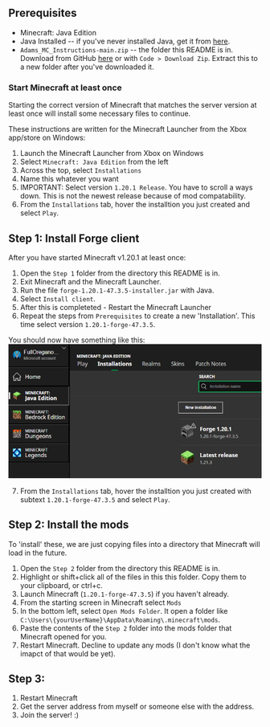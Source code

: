## Prerequisites
- Minecraft: Java Edition
- Java Installed -- if you've never installed Java, get it from [here](https://www.java.com/download/ie_manual.jsp).
- `Adams_MC_Instructions-main.zip` -- the folder this README is in. Download from GitHub [here](https://github.com/AdamJSchofield/Adams_MC_Instructions/archive/refs/heads/main.zip) or with `Code > Download Zip`. Extract this to a new folder after you've downloaded it.

### Start Minecraft at least once

Starting the correct version of Minecraft that matches the server version at least once will install some necessary files to continue.

These instructions are written for the Minecraft Launcher from the Xbox app/store on Windows:

1. Launch the Minecraft Launcher from Xbox on Windows
2. Select `Minecraft: Java Edition` from the left
3. Across the top, select `Installations`
4. Name this whatever you want
5. IMPORTANT: Select version `1.20.1 Release`. You have to scroll a ways down. This is not the newest release because of mod compatability.
6. From the `Installations` tab, hover the installtion you just created and select `Play`.

## Step 1: Install Forge client

After you have started Minecraft v1.20.1 at least once:

1. Open the `Step 1` folder from the directory this README is in.
2. Exit Minecraft and the Minecraft Launcher.
3. Run the file `forge-1.20.1-47.3.5-installer.jar` with Java.
4. Select `Install client`.
5. After this is completeted - Restart the Minecraft Launcher
6. Repeat the steps from `Prerequisites` to create a new 'Installation'. This time select version `1.20.1-forge-47.3.5`.

You should now have something like this:
![alt text](image.png)

7. From the `Installations` tab, hover the installtion you just created with subtext `1.20.1-forge-47.3.5` and select `Play`.

## Step 2: Install the mods

To 'install' these, we are just copying files into a directory that Minecraft will load in the future.

1. Open the `Step 2` folder from the directory this README is in. 
2. Highlight or shift+click all of the files in this this folder. Copy them to your clipboard, or ctrl+c.
3. Launch Minecraft (`1.20.1-forge-47.3.5`) if you haven't already.
4. From the starting screen in Minecraft select `Mods`
5. In the bottom left, select `Open Mods Folder`. It open a folder like `C:\Users\{yourUserName}\AppData\Roaming\.minecraft\mods`.
6. Paste the contents of the `Step 2` folder into the mods folder that Minecraft opened for you.
7. Restart Minecraft. Decline to update any mods (I don't know what the imapct of that would be yet).

## Step 3:

1. Restart Minecraft
2. Get the server address from myself or someone else with the address.
3. Join the server! :)
